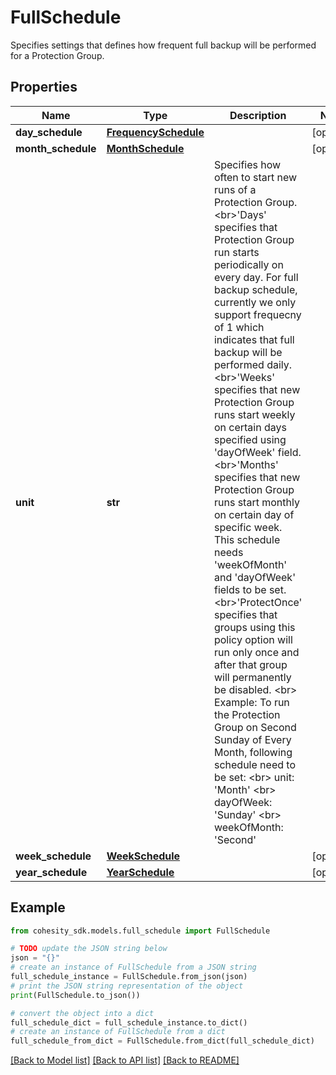 # FullSchedule

Specifies settings that defines how frequent full backup will be performed for a Protection Group.

## Properties

Name | Type | Description | Notes
------------ | ------------- | ------------- | -------------
**day_schedule** | [**FrequencySchedule**](FrequencySchedule.md) |  | [optional] 
**month_schedule** | [**MonthSchedule**](MonthSchedule.md) |  | [optional] 
**unit** | **str** | Specifies how often to start new runs of a Protection Group. &lt;br&gt;&#39;Days&#39; specifies that Protection Group run starts periodically on every day. For full backup schedule, currently we only support frequecny of 1 which indicates that full backup will be performed daily. &lt;br&gt;&#39;Weeks&#39; specifies that new Protection Group runs start weekly on certain days specified using &#39;dayOfWeek&#39; field. &lt;br&gt;&#39;Months&#39; specifies that new Protection Group runs start monthly on certain day of specific week. This schedule needs &#39;weekOfMonth&#39; and &#39;dayOfWeek&#39; fields to be set. &lt;br&gt;&#39;ProtectOnce&#39; specifies that groups using this policy option will run only once and after that group will permanently be disabled. &lt;br&gt; Example: To run the Protection Group on Second Sunday of Every Month, following schedule need to be set: &lt;br&gt; unit: &#39;Month&#39; &lt;br&gt; dayOfWeek: &#39;Sunday&#39; &lt;br&gt; weekOfMonth: &#39;Second&#39; | 
**week_schedule** | [**WeekSchedule**](WeekSchedule.md) |  | [optional] 
**year_schedule** | [**YearSchedule**](YearSchedule.md) |  | [optional] 

## Example

```python
from cohesity_sdk.models.full_schedule import FullSchedule

# TODO update the JSON string below
json = "{}"
# create an instance of FullSchedule from a JSON string
full_schedule_instance = FullSchedule.from_json(json)
# print the JSON string representation of the object
print(FullSchedule.to_json())

# convert the object into a dict
full_schedule_dict = full_schedule_instance.to_dict()
# create an instance of FullSchedule from a dict
full_schedule_from_dict = FullSchedule.from_dict(full_schedule_dict)
```
[[Back to Model list]](../README.md#documentation-for-models) [[Back to API list]](../README.md#documentation-for-api-endpoints) [[Back to README]](../README.md)


